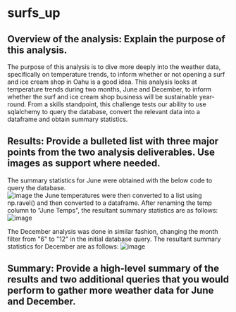 # surfs_up

## Overview of the analysis: Explain the purpose of this analysis.

The purpose of this analysis is to dive more deeply into the weather data, specifically on temperature trends, to inform whether or not opening a surf and ice cream shop in Oahu is a good idea. This analysis looks at temperature trends during two months, June and December, to inform whether the surf and ice cream shop business will be sustainable year-round. From a skills standpoint, this challenge tests our ability to use sqlalchemy to query the database, convert the relevant data into a dataframe and obtain summary statistics.


## Results: Provide a bulleted list with three major points from the two analysis deliverables. Use images as support where needed.

The summary statistics for June were obtained with the below code to query the database.  
![image](https://user-images.githubusercontent.com/90977689/142477056-e292d0de-ba37-4d51-a2a3-04ce8825e6e7.png)
the June temperatures were then converted to a list using np.ravel() and then converted to a dataframe.  After renaming the temp column to "June Temps", the resultant summary statistics are as follows:
![image](https://user-images.githubusercontent.com/90977689/142477882-228107fc-d3b8-4f82-b83e-8d752ff1b49c.png)

The December analysis was done in similar fashion, changing the month filter from "6" to "12" in the initial database query.  The resultant summary statistics for December are as follows:
![image](https://user-images.githubusercontent.com/90977689/142478171-28d133b3-35ac-4ef5-917e-01144f25501a.png)



## Summary: Provide a high-level summary of the results and two additional queries that you would perform to gather more weather data for June and December.
